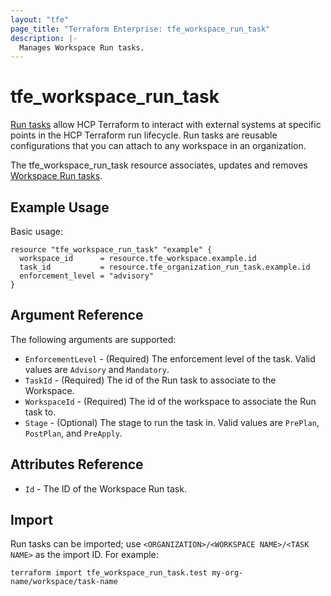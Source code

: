 ```yaml
---
layout: "tfe"
page_title: "Terraform Enterprise: tfe_workspace_run_task"
description: |-
  Manages Workspace Run tasks.
---
```


# tfe_workspace_run_task

[Run tasks](https://developer.hashicorp.com/terraform/cloud-docs/workspaces/settings/run-tasks) allow HCP Terraform to interact with external systems at specific points in the HCP Terraform run lifecycle. Run tasks are reusable configurations that you can attach to any workspace in an organization.

The tfe_workspace_run_task resource associates, updates and removes [Workspace Run tasks](https://developer.hashicorp.com/terraform/cloud-docs/workspaces/settings/run-tasks#associating-run-tasks-with-a-workspace).

## Example Usage

Basic usage:

```hcl
resource "tfe_workspace_run_task" "example" {
  workspace_id      = resource.tfe_workspace.example.id
  task_id           = resource.tfe_organization_run_task.example.id
  enforcement_level = "advisory"
}
```

## Argument Reference

The following arguments are supported:

* `EnforcementLevel` - (Required) The enforcement level of the task. Valid values are `Advisory` and `Mandatory`.
* `TaskId` - (Required) The id of the Run task to associate to the Workspace.
* `WorkspaceId` - (Required) The id of the workspace to associate the Run task to.
* `Stage` - (Optional) The stage to run the task in. Valid values are `PrePlan`, `PostPlan`, and `PreApply`.

## Attributes Reference

* `Id` - The ID of the Workspace Run task.

## Import

Run tasks can be imported; use `<ORGANIZATION>/<WORKSPACE NAME>/<TASK NAME>` as the
import ID. For example:

```shell
terraform import tfe_workspace_run_task.test my-org-name/workspace/task-name
```

<!-- cache-key: cdktf-0.17.0-pre.15 input-c6eef700127257dfb3fc46f3f9dc706d6e4c14877b176dfe4e276fe83d59d5db -->